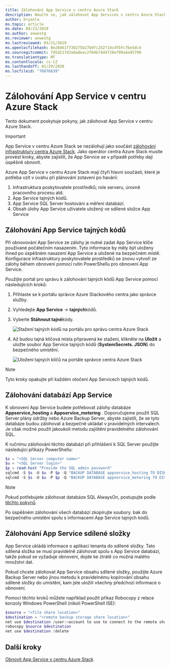 ```yaml
---
title: Zálohování App Service v centru Azure Stack
description: Naučte se, jak zálohovat App Services v centru Azure Stack.
author: bryanla
ms.topic: article
ms.date: 04/23/2019
ms.author: anwestg
ms.reviewer: anwestg
ms.lastreviewed: 03/21/2019
ms.openlocfilehash: 8e28461f730275b27b9fc252714cdfbfc7be5dc4
ms.sourcegitcommit: fd5d217d3a8adeec2f04b74d4728e709a4a95790
ms.translationtype: MT
ms.contentlocale: cs-CZ
ms.lasthandoff: 01/29/2020
ms.locfileid: "76876639"
---
```

# <a name="back-up-app-service-on-azure-stack-hub"></a>Zálohování App Service v centru Azure Stack

Tento dokument poskytuje pokyny, jak zálohovat App Service v centru Azure Stack.

> [!IMPORTANT]
> App Service v centru Azure Stack se nezálohují jako součást [zálohování infrastruktury centra Azure Stack](azure-stack-backup-infrastructure-backup.md). Jako operátor centra Azure Stack musíte provést kroky, abyste zajistili, že App Service se v případě potřeby dají úspěšně obnovit.

Azure App Service v centru Azure Stack mají čtyři hlavní součásti, které je potřeba vzít v úvahu při plánování zotavení po havárii:
1. Infrastruktura poskytovatele prostředků; role serveru, úrovně pracovního procesu atd. 
2. App Service tajných kódů.
3. App Service SQL Server hostování a měření databází.
4. Obsah úlohy App Service uživatele uložený ve sdílené složce App Service

## <a name="back-up-app-service-secrets"></a>Zálohování App Service tajných kódů
Při obnovování App Service ze zálohy je nutné zadat App Service klíče používané počátečním nasazením. Tyto informace by měly být uloženy ihned po úspěšném nasazení App Service a uložené na bezpečném místě. Konfigurace infrastruktury poskytovatele prostředků se znovu vytvoří ze zálohy během obnovení pomocí rutin PowerShellu pro obnovení App Service.

Použijte portál pro správu k zálohování tajných kódů App Service pomocí následujících kroků: 

1. Přihlaste se k portálu správce Azure Stackového centra jako správce služby.

2. Vyhledejte **App Service** -> **tajných**kódů. 

3. Vyberte **Stáhnout tajné**kódy.

   ![Stažení tajných kódů na portálu pro správu centra Azure Stack](./media/app-service-back-up/download-secrets.png)

4. Až budou tajná klíčová místa připravená ke stažení, klikněte na **Uložit** a uložte soubor App Service tajných kódů (**SystemSecrets. JSON**) do bezpečného umístění. 

   ![Uložení tajných klíčů na portále správce centra Azure Stack](./media/app-service-back-up/save-secrets.png)

> [!NOTE]
> Tyto kroky opakujte při každém otočení App Servicech tajných kódů.

## <a name="back-up-the-app-service-databases"></a>Zálohování databází App Service
K obnovení App Service budete potřebovat zálohy databáze **Appservice_hosting** a **Appservice_metering** . Doporučujeme použít SQL Server plány údržby nebo Azure Backup Server, abyste zajistili, že se tyto databáze budou zálohovat a bezpečně ukládat v pravidelných intervalech. Je však možné použít jakoukoli metodu zajištění pravidelného zálohování SQL.

K ručnímu zálohování těchto databází při přihlášení k SQL Server použijte následující příkazy PowerShellu:

  ```powershell
  $s = "<SQL Server computer name>"
  $u = "<SQL Server login>" 
  $p = read-host "Provide the SQL admin password"
  sqlcmd -S $s -U $u -P $p -Q "BACKUP DATABASE appservice_hosting TO DISK = '<path>\hosting.bak'"
  sqlcmd -S $s -U $u -P $p -Q "BACKUP DATABASE appservice_metering TO DISK = '<path>\metering.bak'"
  ```

> [!NOTE]
> Pokud potřebujete zálohovat databáze SQL AlwaysOn, postupujte podle [těchto pokynů](https://docs.microsoft.com/sql/database-engine/availability-groups/windows/configure-backup-on-availability-replicas-sql-server?view=sql-server-2017). 

Po úspěšném zálohování všech databází zkopírujte soubory. bak do bezpečného umístění spolu s informacemi App Service tajných kódů.

## <a name="back-up-the-app-service-file-share"></a>Zálohování App Service sdílené složky
App Service ukládá informace o aplikaci tenanta do sdílené složky. Tato sdílená složka se musí pravidelně zálohovat spolu s App Service databází, takže pokud se vyžaduje obnovení, dojde ke ztrátě co možná malého množství dat.

Pokud chcete zálohovat App Service obsahu sdílené složky, použijte Azure Backup Server nebo jinou metodu k pravidelnému kopírování obsahu sdílené složky do umístění, kam jste uložili všechny předchozí informace o obnovení.

Pomocí těchto kroků můžete například použít příkaz Robocopy z relace konzoly Windows PowerShell (nikoli PowerShell ISE):

```powershell
$source = "<file share location>"
$destination = "<remote backup storage share location>"
net use $destination /user:<account to use to connect to the remote share in the format of domain\username> *
robocopy $source $destination
net use $destination /delete
```

## <a name="next-steps"></a>Další kroky
[Obnovit App Service v centru Azure Stack](app-service-recover.md)